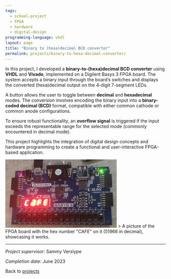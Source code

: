 ```yaml
---
tags:
  - school-project
  - FPGA
  - hardware
  - digital-design
programming-language: vhdl
layout: page
title: "Binary to (hexa)decimal BCD converter"
permalink: projects/binary-to-hexa-decimal-converter/
---
```


In this project, I developed a **binary-to-(hexa)decimal BCD converter** using **VHDL** and **Vivado**, implemented on a Digilent Basys 3 FPGA board. The system accepts a binary input through the board’s switches and displays the converted (hexa)decimal output on the 4-digit 7-segment LEDs.  

A button allows the user to toggle between **decimal** and **hexadecimal** modes. The conversion involves encoding the binary input into a **binary-coded decimal (BCD)** format, compatible with either common cathode or common anode configurations.  

To ensure robust functionality, an **overflow signal** is triggered if the input exceeds the representable range for the selected mode (commonly encountered in decimal mode).

This project highlights the integration of digital design concepts and hardware programming to create a functional and user-interactive FPGA-based application.

<img src="/assets/hexadecimal.jpg" alt="photo of the board with cafe" width="350" >
  > A picture of the FPGA board with the hex number "CAFE" on it (51966 in decimal), showcasing it works.

---
*Project supervisor*: Sammy Verslype

*Completion date*: June 2023

Back to [projects](projects.md)
